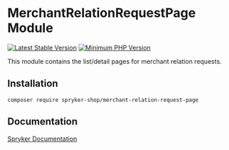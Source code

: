 # MerchantRelationRequestPage Module
[![Latest Stable Version](https://poser.pugx.org/spryker-shop/merchant-relation-request-page/v/stable.svg)](https://packagist.org/packages/spryker-shop/merchant-relation-request-page)
[![Minimum PHP Version](https://img.shields.io/badge/php-%3E%3D%208.2-8892BF.svg)](https://php.net/)

This module contains the list/detail pages for merchant relation requests.

## Installation

```
composer require spryker-shop/merchant-relation-request-page
```

## Documentation

[Spryker Documentation](https://docs.spryker.com)
